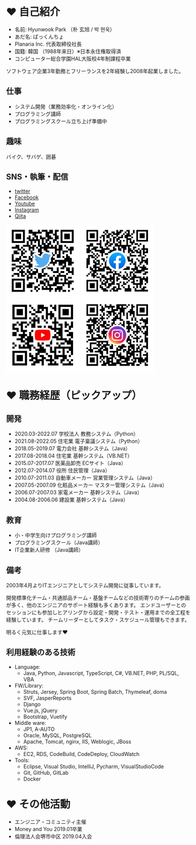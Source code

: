 # ❤ 自己紹介

- 名前: Hyunwook Park （朴 玄旭 / 박 현욱）
- あだ名: ぱっくんちょ
- Planaria Inc. 代表取締役社長
- 国籍: 韓国 （1988年来日）※日本永住権取得済
- コンピューター総合学園HAL大阪校4年制課程卒業

ソフトウェア企業3年勤務とフリーランスを2年経験し2008年起業しました。

## 仕事

- システム開発（業務効率化・オンライン化）
- プログラミング講師
- プログラミングスクール立ち上げ準備中

## 趣味

バイク、サバゲ、囲碁

## SNS・執筆・配信

- [twitter](https://twitter.com/pakhuncho)
- [Facebook](https://www.facebook.com/hyunwook.park.146)
- [Youtube](https://www.youtube.com/user/ppafe)
- [Instagram](https://www.instagram.com/pakhuncho/)
- [Qiita](https://qiita.com/HyunwookPark)

<img src="img/hyunwookpark_twitter.png" width="200"> <img src="img/hyunwookpark_facebook.png" width="200"> <img src="img/hyunwookpark_youtube.png" width="200"> <img src="img/hyunwookpark_instagram.png" width="200">


# ❤ 職務経歴（ピックアップ）

## 開発

- 2020.03-2022.07 学校法人 教務システム（Python）
- 2021.08-2022.05 住宅業 電子稟議システム（Python）
- 2018.05-2019.07 電力会社 基幹システム（Java）
- 2017.08-2018.04 住宅業 基幹システム（VB.NET）
- 2015.07-2017.07 医薬品卸売 ECサイト（Java）
- 2012.07-2014.07 役所 住民管理（Java）
- 2010.07-2011.03 自動車メーカー 営業管理システム（Java）
- 2007.05-2007.09 化粧品メーカー マスター管理システム（Java）
- 2006.07-2007.03 家電メーカー 基幹システム（Java）
- 2004.08-2006.06 建設業 基幹システム（Java）

## 教育

- 小・中学生向けプログラミング講師
- プログラミングスクール（Java講師）
- IT企業新人研修 （Java講師）

## 備考

2003年4月よりITエンジニアとしてシステム開発に従事しています。

開発標準化チーム・共通部品チーム・基盤チームなどの技術寄りのチームの参画が多く、他のエンジニアのサポート経験も多くあります。
エンドユーザーとのセッションにも参加しヒアリングから設定・開発・テスト・運用までの全工程を経験しています。
チームリーダーとしてタスク・スケジュール管理もできます。

明るく元気に仕事します❤

## 利用経験のある技術

- Language:
    - Java, Python, Javascript, TypeScript, C#, VB.NET, PHP, PL/SQL, VBA
- FW/Library:
    - Struts, Jersey, Spring Boot, Spring Batch, Thymeleaf, doma
    - SVF, JasperReports
    - Django
    - Vue.js, jQuery
    - Bootstrap, Vuetify
- Middle ware:
    - JP1, A-AUTO
    - Oracle, MySQL, PostgreSQL
    - Apache, Tomcat, nginx, IIS, Weblogic, JBoss
- AWS:
    - EC2, RDS, CodeBuild, CodeDeploy, CloudWatch
- Tools:
    - Eclipse, Visual Studio, IntelliJ, Pycharm, VisualStudioCode
    - Git, GitHub, GitLab
    - Docker

# ❤ その他活動

- エンジニア・コミュニティ主催
- Money and You 2019.01卒業
- 倫理法人会堺市中区 2019.04入会

<!--
**HyunwookPark/HyunwookPark** is a ✨ _special_ ✨ repository because its `README.md` (this file) appears on your GitHub profile.

Here are some ideas to get you started:

- 🔭 I’m currently working on ...
- 🌱 I’m currently learning ...
- 👯 I’m looking to collaborate on ...
- 🤔 I’m looking for help with ...
- 💬 Ask me about ...
- 📫 How to reach me: ...
- 😄 Pronouns: ...
- ⚡ Fun fact: ...
-->
